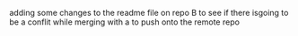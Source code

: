 adding some changes to the readme file on repo B to see if there isgoing to be a conflit while merging with a to push onto the remote repo
